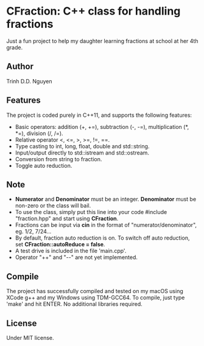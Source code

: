 # CFraction: C++ class for handling fractions
Just a fun project to help my daughter learning fractions at school at her 4th grade.
## Author
Trinh D.D. Nguyen
## Features
The project is coded purely in C++11, and supports the following features:
- Basic operators: addition (+, +=), subtraction (-, -=), multiplication (*, *=), division (/, /=).
- Relative operator <, <=, >, >=, !=, ==.
- Type casting to int, long, float, double and std::string.
- Input/output directly to std::istream and std::ostream.
- Conversion from string to fraction.
- Toggle auto reduction.
## Note
- **Numerator** and **Denominator** must be an integer. **Denominator** must be non-zero or the class will bail.
- To use the class, simply put this line into your code #include "fraction.hpp" and start using **CFraction**.
- Fractions can be input via **cin** in the format of "numerator/denominator", eg. 1/2, 7/24...
- By default, fraction auto reduction is on. To switch off auto reduction, set **CFraction::autoReduce = false**.
- A test drive is included in the file 'main.cpp'.
- Operator "++" and "--" are not yet implemented.
## Compile
The project has successfully compiled and tested on my macOS using XCode g++ and my Windows using TDM-GCC64. To compile, just type 'make' and hit ENTER. No additional libraries required.
## License
Under MIT license.
